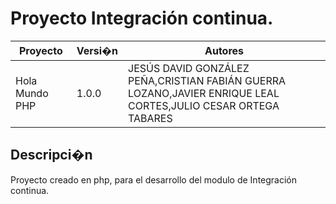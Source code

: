 # Proyecto Integración continua.

| **Proyecto** | **Versi�n**  |  **Autores**  |
|--------------|--------------|-------------|
|Hola Mundo PHP    |1.0.0         |JESÚS DAVID   GONZÁLEZ PEÑA,CRISTIAN FABIÁN GUERRA  LOZANO,JAVIER ENRIQUE  LEAL CORTES,JULIO CESAR ORTEGA TABARES|

## Descripci�n

Proyecto creado en php, para el desarrollo del modulo de Integración continua.



